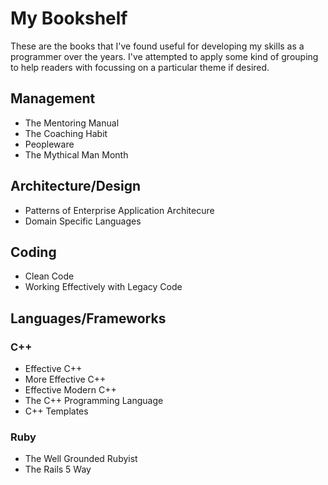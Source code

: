 # My Bookshelf

These are the books that I've found useful for developing my skills as a programmer over the years. I've attempted to apply some kind of grouping to help readers with focussing on a particular theme if desired.

## Management

* The Mentoring Manual
* The Coaching Habit
* Peopleware
* The Mythical Man Month

## Architecture/Design

* Patterns of Enterprise Application Architecure
* Domain Specific Languages

## Coding

* Clean Code
* Working Effectively with Legacy Code

## Languages/Frameworks

### C++

* Effective C++
* More Effective C++
* Effective Modern C++
* The C++ Programming Language
* C++ Templates

### Ruby

* The Well Grounded Rubyist
* The Rails 5 Way
